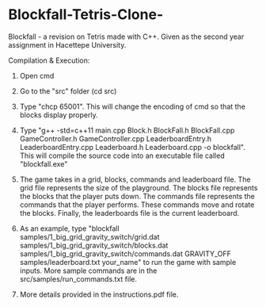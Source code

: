 # Blockfall-Tetris-Clone-
Blockfall - a revision on Tetris made with C++. Given as the second year assignment in Hacettepe University.

Compilation & Execution:

1) Open cmd

2) Go to the "src" folder (cd src)

3) Type "chcp 65001". This will change the encoding of cmd so that the blocks
display properly.

4) Type "g++ -std=c++11 main.cpp Block.h BlockFall.h 
BlockFall.cpp GameController.h GameController.cpp LeaderboardEntry.h 
LeaderboardEntry.cpp Leaderboard.h Leaderboard.cpp -o blockfall". This will
compile the source code into an executable file called "blockfall.exe"

5) The game takes in a grid, blocks, commands and leaderboard file.
The grid file represents the size of the playground.
The blocks file represents the blocks that the player puts down.
The commands file represents the commands that the player performs. These commands
move and rotate the blocks.
Finally, the leaderboards file is the current leaderboard.

6) As an example, type "blockfall samples/1_big_grid_gravity_switch/grid.dat samples/1_big_grid_gravity_switch/blocks.dat
 samples/1_big_grid_gravity_switch/commands.dat GRAVITY_OFF 
 samples/leaderboard.txt your_name" to run the game with sample inputs.
 More sample commands are in the src/samples/run_commands.txt file.

7) More details provided in the instructions.pdf file.